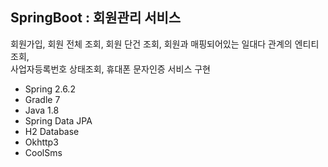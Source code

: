 ## SpringBoot : 회원관리 서비스
회원가입, 회원 전체 조회, 회원 단건 조회, 회원과 매핑되어있는 일대다 관계의 엔티티 조회,  
사업자등록번호 상태조회, 휴대폰 문자인증 서비스 구현
- Spring 2.6.2
- Gradle 7
- Java 1.8
- Spring Data JPA
- H2 Database
- Okhttp3
- CoolSms
